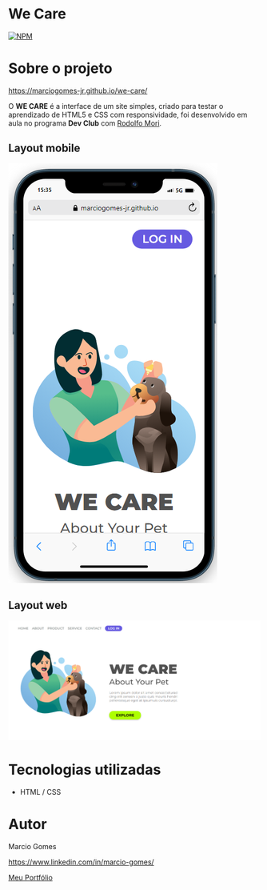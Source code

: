 # We Care
[![NPM](https://img.shields.io/npm/l/react)](https://github.com/MarcioGomes-Jr/we-care/blob/main/LICENSE) 

# Sobre o projeto

https://marciogomes-jr.github.io/we-care/

O **WE CARE** é a interface de um site simples, criado para testar o aprendizado de HTML5 e CSS com responsividade, foi desenvolvido em aula no programa **Dev Club** com [Rodolfo Mori](https://www.linkedin.com/in/rodolfomori/).

## Layout mobile
![Mobile 1](https://github.com/MarcioGomes-Jr/we-care/blob/main/img/layout-mobile.png)

## Layout web
![Web 1](https://github.com/MarcioGomes-Jr/we-care/blob/main/img/layout-web.png)

# Tecnologias utilizadas
- HTML / CSS 

# Autor

Marcio Gomes

https://www.linkedin.com/in/marcio-gomes/

[Meu Portfólio](https://portfolio-marcio.vercel.app/)
